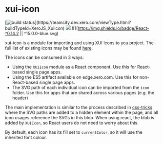 xui-icon
========
[![build status](https://teamcity.dev.xero.com/app/rest/builds/buildType:(id:XeroJS_SharedReactComponents_UxeXuiIcon)/statusIcon)](https://teamcity.dev.xero.com/viewType.html?buildTypeId=XeroJS_XuiIcon)
![](https://img.shields.io/badge/XUI-^10.0.0-blue.svg)
![](https://img.shields.io/badge/React-^0.14.2 || ^15.0.0-blue.svg)

xui-icon is a module for importing and using XUI Icons to you project. The full list of existing icons may be found [here](https://github.dev.xero.com/pages/UXE/xui-icon/).

The icons can be consumed in 3 ways:
* Using the `XUIIcon` module as a React component. Use this for React-based single page apps.
* Using the ES5 artifact available on edge.xero.com. Use this for non-React-based single page apps.
* The SVG path of each individual icon can be imported from the `icon` folder. Use this for apps that are shared across various pages (e.g. the header)

The main implementation is similar to the process described in [css-tricks](https://css-tricks.com/svg-symbol-good-choice-icons/) where the SVG paths are added to a hidden element within the page, and all icon usages reference the SVGs in this blob. When using react, the blob is added by `XUIIcon`, so React users do not need to worry about this.

By default, each icon has its fill set to `currentColor`, so it will use the inherited font colour.
